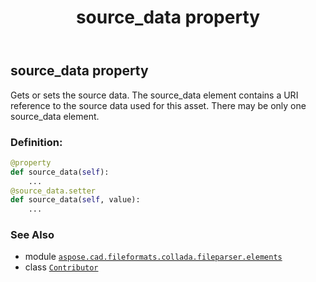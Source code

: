 ﻿---
title: source_data property
second_title: Aspose.CAD for Python via .NET API References
description: 
type: docs
weight: 90
url: /python-net/aspose.cad.fileformats.collada.fileparser.elements/contributor/source_data/
is_root: false
---

## source_data property


Gets or sets the source data.
The source_data element contains a URI reference to the source data used for this asset.
There may be only one source_data element.
### Definition:
```python
@property
def source_data(self):
    ...
@source_data.setter
def source_data(self, value):
    ...
```

### See Also
* module [`aspose.cad.fileformats.collada.fileparser.elements`](../../)
* class [`Contributor`](/cad/python-net/aspose.cad.fileformats.collada.fileparser.elements/contributor)
